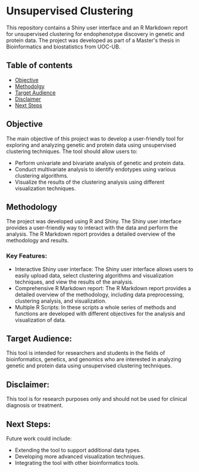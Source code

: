 # Unsupervised Clustering

This repository contains a Shiny user interface and an R Markdown report for unsupervised clustering for endophenotype discovery in genetic and protein data. 
The project was developed as part of a Master's thesis in Bioinformatics and biostatistics from UOC-UB.

## Table of contents

* [Objective](#objective)
* [Methodolgy](#methodolgy)
* [Target Audience](#target-audience)
* [Disclaimer](#disclaimer)
* [Next Steps](#next-steps)

## Objective

The main objective of this project was to develop a user-friendly tool for exploring and analyzing genetic and protein data using unsupervised clustering techniques. 
The tool should allow users to:

* Perform univariate and bivariate analysis of genetic and protein data.
* Conduct multivariate analysis to identify endotypes using various clustering algorithms.
* Visualize the results of the clustering analysis using different visualization techniques.


## Methodology

The project was developed using R and Shiny. The Shiny user interface provides a user-friendly way to interact with the data and perform the analysis. 
The R Markdown report provides a detailed overview of the methodology and results.

### Key Features:

* Interactive Shiny user interface: The Shiny user interface allows users to easily upload data, select clustering algorithms and visualization techniques, and view the results of the analysis.
* Comprehensive R Markdown report: The R Markdown report provides a detailed overview of the methodology, including data preprocessing, clustering analysis, and visualization.
* Multiple R Scripts: In these scripts a whole series of methods and functions are developed with different objectives for the analysis and visualization of data.

## Target Audience:

 This tool is intended for researchers and students in the fields of bioinformatics, genetics, and genomics who are interested in analyzing genetic and protein data using unsupervised clustering techniques.

## Disclaimer:

 This tool is for research purposes only and should not be used for clinical diagnosis or treatment.

## Next Steps:

 Future work could include:

* Extending the tool to support additional data types.
* Developing more advanced visualization techniques.
* Integrating the tool with other bioinformatics tools.



